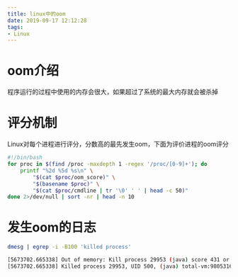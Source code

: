 ```yaml
---
title: linux中的oom
date: 2019-09-17 12:12:28
tags:
- Linux
---
```


# oom介绍

程序运行的过程中使用的内存会很大，如果超过了系统的最大内存就会被杀掉

<!--more-->

# 评分机制

Linux对每个进程进行评分，分数高的最先发生oom，下面为评价进程的oom评分

```bash
#!/bin/bash
for proc in $(find /proc -maxdepth 1 -regex '/proc/[0-9]+'); do
    printf "%2d %5d %s\n" \
        "$(cat $proc/oom_score)" \
        "$(basename $proc)" \
        "$(cat $proc/cmdline | tr '\0' ' ' | head -c 50)"
done 2>/dev/null | sort -nr | head -n 10
```

# 发生oom的日志

```bash
dmesg | egrep -i -B100 'killed process'

[5673702.665338] Out of memory: Kill process 29953 (java) score 431 or sacrifice child
[5673702.665338] Killed process 29953, UID 500, (java) total-vm:9805316kB, anon-rss:2344496kB, file-rss:128kB
```

